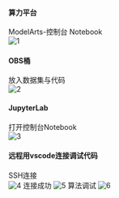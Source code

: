 #### 算力平台
ModelArts-控制台 Notebook  
![1]([https://github.com/123huayuo/Side-Channel-Attack/blob/main/image/01.png](https://github.com/123huayuo/Side-Channel-Attack/blob/main/image/cdb/01.png))   
#### OBS桶
放入数据集与代码  
![2]([https://github.com/123huayuo/Side-Channel-Attack/blob/main/image/01.png](https://github.com/123huayuo/Side-Channel-Attack/blob/main/image/cdb/02.png))  
#### JupyterLab
打开控制台Notebook  
![3]([https://github.com/123huayuo/Side-Channel-Attack/blob/main/image/01.png](https://github.com/123huayuo/Side-Channel-Attack/blob/main/image/cdb/03.png)) 
#### 远程用vscode连接调试代码
SSH连接  
![4]([https://github.com/123huayuo/Side-Channel-Attack/blob/main/image/01.png](https://github.com/123huayuo/Side-Channel-Attack/blob/main/image/cdb/04.png)) 
连接成功  
![5]([https://github.com/123huayuo/Side-Channel-Attack/blob/main/image/01.png](https://github.com/123huayuo/Side-Channel-Attack/blob/main/image/cdb/05.png))  
算法调试  
![6]([https://github.com/123huayuo/Side-Channel-Attack/blob/main/image/01.png](https://github.com/123huayuo/Side-Channel-Attack/blob/main/image/cdb/06.png)) 
